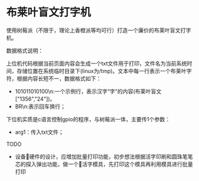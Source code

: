# 布莱叶盲文打字机

使用树莓派（不限于，理论上香橙派等均可行）打造一个廉价的布莱叶盲文打字机。

数据格式说明：

上位机代码根据当前页面内容会生成一个txt文件用于打印，文件名为当前系统时间，存储位置在系统临时目录下(linux为/tmp)。文本中每一行表示一个布莱叶字符，根据内容长短不一，数据格式如下：

- 101011010100\n:一个示例行，表示汉字“字”的内容(布莱叶盲文["1356","24"])。
- BR\n:表示回车换行；

下位机实质是c语言控制gpio的程序，与树莓派一体，主要传1个参数：

- arg1：传入txt文件；

TODO

- 设备硬件的设计，应增加批量打印功能，初步想法根据活字印刷和圆珠笔笔芯的探入弹出功能，做一个活字模具，先打印这个模具再利用模具进行批量打印
